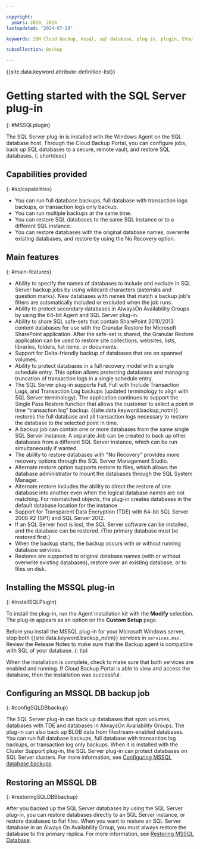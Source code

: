 ```yaml
---

copyright:
  years: 2019, 2024
lastupdated: "2024-07-29"

keywords: IBM Cloud backup, mssql, sql database, plug-in, plugin, EVault, Carbonite, restore SQL

subcollection: Backup

---
```

{{site.data.keyword.attribute-definition-list}}

# Getting started with the SQL Server plug-in
{: #MSSQLplugin}

The SQL Server plug-in is installed with the Windows Agent on the SQL database host. Through the Cloud Backup Portal, you can configure jobs, back up SQL databases to a secure, remote vault, and restore SQL databases.
{: shortdesc}

## Capabilities provided
{: #sqlcapabilities}

- You can run full database backups, full database with transaction logs backups, or transaction logs only backup.
- You can run multiple backups at the same time.
- You can restore SQL databases to the same SQL instance or to a different SQL instance.
- You can restore databases with the original database names, overwrite existing databases, and restore by using the No Recovery option.

## Main features
{: #main-features}

- Ability to specify the names of databases to include and exclude in SQL Server backup jobs by using wildcard characters (asterisks and question marks). New databases with names that match a backup job's filters are automatically included or excluded when the job runs.
- Ability to protect secondary databases in AlwaysOn Availability Groups by using the 64-bit Agent and SQL Server plug-in.
- Ability to share SQL safe-sets that contain SharePoint 2010/2013 content databases for use with the Granular Restore for Microsoft SharePoint application. After the safe-set is shared, the Granular Restore application can be used to restore site collections, websites, lists, libraries, folders, list items, or documents.
- Support for Delta-friendly backup of databases that are on spanned volumes.
- Ability to protect databases in a full recovery model with a single schedule entry. This option allows protecting databases and managing truncation of transaction logs in a single schedule entry.
- The SQL Server plug-in supports Full, Full with Include Transaction Logs, and Transaction Log backups (updated terminology to align with SQL Server terminology). The application continues to support the Single Pass Restore function that allows the customer to select a point in time “transaction log” backup. {{site.data.keyword.backup_notm}} restores the full database and all transaction logs necessary to restore the database to the selected point in time.
- A backup job can contain one or more databases from the same single SQL Server instance. A separate Job can be created to back up other databases from a different SQL Server instance, which can be run simultaneously if wanted.
- The ability to restore databases with "No Recovery" provides more recovery options through the SQL Server Management Studio.
- Alternate restore option supports restore to files, which allows the database administrator to mount the databases through the SQL System Manager.
- Alternate restore includes the ability to direct the restore of one database into another even when the logical database names are not matching. For mismatched objects, the plug-in creates databases in the default database location for the instance.
- Support for Transparent Data Encryption (TDE) with 64-bit SQL Server 2008 R2 (SP1) and SQL Server 2012.
- If an SQL Server host is lost, the SQL Server software can be installed, and the database can be restored. (The primary database must be restored first.)
- When the backup starts, the backup occurs with or without running database services.
- Restores are supported to original database names (with or without overwrite existing databases), restore over an existing database, or to files on disk.

## Installing the MSSQL plug-in
{: #installSQLPlugin}

To install the plug-in, run the Agent installation kit with the **Modify** selection. The plug-in appears as an option on the **Custom Setup** page.

Before you install the MSSQL plug-in for your Microsoft Windows server, stop both {{site.data.keyword.backup_notm}} services in `services.msc`.
Review the Release Notes to make sure that the Backup agent is compatible with SQL of your database.
{: tip}

When the installation is complete, check to make sure that both services are enabled and running. If Cloud Backup Portal is able to view and access the database, then the installation was successful.

## Configuring an MSSQL DB backup job
{: #configSQLDBbackup}

The SQL Server plug-in can back up databases that span volumes, databases with TDE and databases in AlwaysOn Availability Groups. The plug-in can also back up BLOB data from filestream-enabled databases. You can run full database backups, full database with transaction log backups, or transaction log only backups. When it is installed with the Cluster Support plug-in, the SQL Server plug-in can protect databases on SQL Server clusters. For more information, see [Configuring MSSQL database backups](/docs/Backup?topic=Backup-configureMSSQLBackup).

## Restoring an MSSQL DB
{: #restoringSQLDBBbackup}

After you backed up the SQL Server databases by using the SQL Server plug-in, you can restore databases directly to an SQL Server instance, or restore databases to flat files. When you want to restore an SQL Server database in an Always On Availability Group, you must always restore the database to the primary replica.
For more information, see [Restoring MSSQL Database](/docs/Backup?topic=Backup-restoreMSSQLDB).

